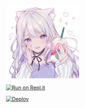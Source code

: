 
<div align="left">
  <img border-radius: 15px src="Meenutty-407x400.png" width="200" height="200"/>
  



[![Run on Repl.it](https://repl.it/badge/github/quiec/whatsAlfa)](https://replit.com/@phaticusthiccy/WhatsAsena-QR)

[![Deploy](https://www.herokucdn.com/deploy/button.svg)](https://heroku.com/deploy?template=https://github.com/devil-ser/Meenutty.git)
     </div>
<br>
<br >
